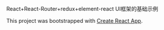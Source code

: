 React+React-Router+redux+element-react UI框架的基础示例 

This project was bootstrapped with [Create React App](https://github.com/facebookincubator/create-react-app).

